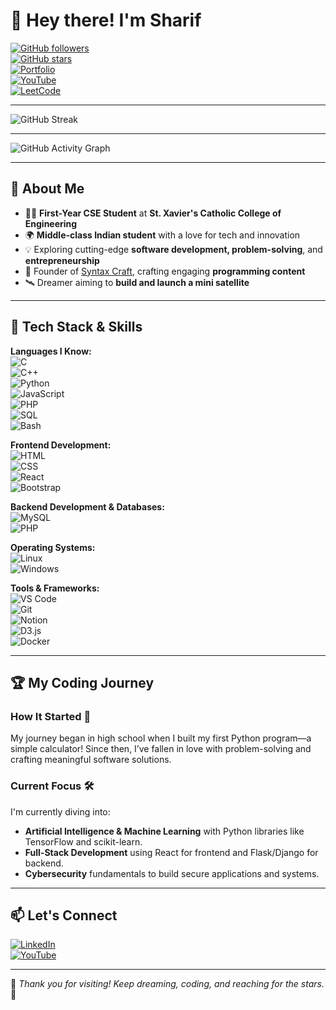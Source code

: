 # 👋 Hey there! I'm **Sharif**  

[![GitHub followers](https://img.shields.io/github/followers/Sharif?style=social)](https://github.com/Sharif?tab=followers)  
[![GitHub stars](https://img.shields.io/github/stars/Sharif?style=social)](https://github.com/Sharif?tab=repositories)  
[![Portfolio](https://img.shields.io/badge/Portfolio-%23E4405F.svg?style=flat-square&logo=appveyor&logoColor=white)](#)  
[![YouTube](https://img.shields.io/badge/YouTube-SyntaxCraft-red?style=flat-square&logo=youtube)](https://www.youtube.com/channel/UCSyntaxCraft)  
[![LeetCode](https://img.shields.io/badge/LeetCode-Profile-yellow?style=flat-square&logo=leetcode)](https://leetcode.com/sharif_pro)  

---
![GitHub Streak](https://github-readme-streak-stats.herokuapp.com/?user=Sharif&theme=dark)

---
![GitHub Activity Graph](https://github-readme-activity-graph.vercel.app/graph?username=Sharif&theme=react-dark)

---

## 🌟 **About Me**
- 🧑‍💻 **First-Year CSE Student** at **St. Xavier's Catholic College of Engineering**  
- 🌍 **Middle-class Indian student** with a love for tech and innovation  
- 💡 Exploring cutting-edge **software development, problem-solving**, and **entrepreneurship**  
- 🎨 Founder of [Syntax Craft](https://www.youtube.com/@syntax_craft), crafting engaging **programming content**  
- 🛰 Dreamer aiming to **build and launch a mini satellite**  

---

## 🧠 **Tech Stack & Skills**
**Languages I Know:**  
![C](https://img.shields.io/badge/C-00599C?style=for-the-badge&logo=c&logoColor=white)  
![C++](https://img.shields.io/badge/C++-00599C?style=for-the-badge&logo=cplusplus&logoColor=white)  
![Python](https://img.shields.io/badge/Python-3776AB?style=for-the-badge&logo=python&logoColor=white)  
![JavaScript](https://img.shields.io/badge/JavaScript-F7DF1E?style=for-the-badge&logo=javascript&logoColor=black)  
![PHP](https://img.shields.io/badge/PHP-777BB4?style=for-the-badge&logo=php&logoColor=white)  
![SQL](https://img.shields.io/badge/SQL-4479A1?style=for-the-badge&logo=sqlite&logoColor=white)  
![Bash](https://img.shields.io/badge/Bash-121011?style=for-the-badge&logo=gnubash&logoColor=white)  

**Frontend Development:**  
![HTML](https://img.shields.io/badge/HTML-E34F26?style=for-the-badge&logo=html5&logoColor=white)  
![CSS](https://img.shields.io/badge/CSS-1572B6?style=for-the-badge&logo=css3&logoColor=white)  
![React](https://img.shields.io/badge/React-20232A?style=for-the-badge&logo=react&logoColor=61DAFB)  
![Bootstrap](https://img.shields.io/badge/Bootstrap-563D7C?style=for-the-badge&logo=bootstrap&logoColor=white)  

**Backend Development & Databases:**  
![MySQL](https://img.shields.io/badge/MySQL-4479A1?style=for-the-badge&logo=mysql&logoColor=white)  
![PHP](https://img.shields.io/badge/PHP-777BB4?style=for-the-badge&logo=php&logoColor=white)  

**Operating Systems:**  
![Linux](https://img.shields.io/badge/Linux-FCC624?style=for-the-badge&logo=linux&logoColor=black)  
![Windows](https://img.shields.io/badge/Windows-0078D6?style=for-the-badge&logo=windows&logoColor=white)  

**Tools & Frameworks:**  
![VS Code](https://img.shields.io/badge/VS_Code-007ACC?style=for-the-badge&logo=visual-studio-code&logoColor=white)  
![Git](https://img.shields.io/badge/Git-F05032?style=for-the-badge&logo=git&logoColor=white)  
![Notion](https://img.shields.io/badge/Notion-000000?style=for-the-badge&logo=notion&logoColor=white)  
![D3.js](https://img.shields.io/badge/D3.js-F9A03C?style=for-the-badge&logo=d3.js&logoColor=white)  
![Docker](https://img.shields.io/badge/Docker-2496ED?style=for-the-badge&logo=docker&logoColor=white)  

---

## 🏆 **My Coding Journey**
### How It Started 🚀  
My journey began in high school when I built my first Python program—a simple calculator! Since then, I’ve fallen in love with problem-solving and crafting meaningful software solutions.  

### Current Focus 🛠  
I'm currently diving into:  
- **Artificial Intelligence & Machine Learning** with Python libraries like TensorFlow and scikit-learn.  
- **Full-Stack Development** using React for frontend and Flask/Django for backend.  
- **Cybersecurity** fundamentals to build secure applications and systems.  

---



## 📫 **Let's Connect**
[![LinkedIn](https://img.shields.io/badge/LinkedIn-%230077B5.svg?style=flat-square&logo=linkedin&logoColor=white)](#)  
[![YouTube](https://img.shields.io/badge/YouTube-SyntaxCraft-red?style=flat-square&logo=youtube)](https://www.youtube.com/@syntax_craft)  

---

🌟 *Thank you for visiting! Keep dreaming, coding, and reaching for the stars.* 🌟
